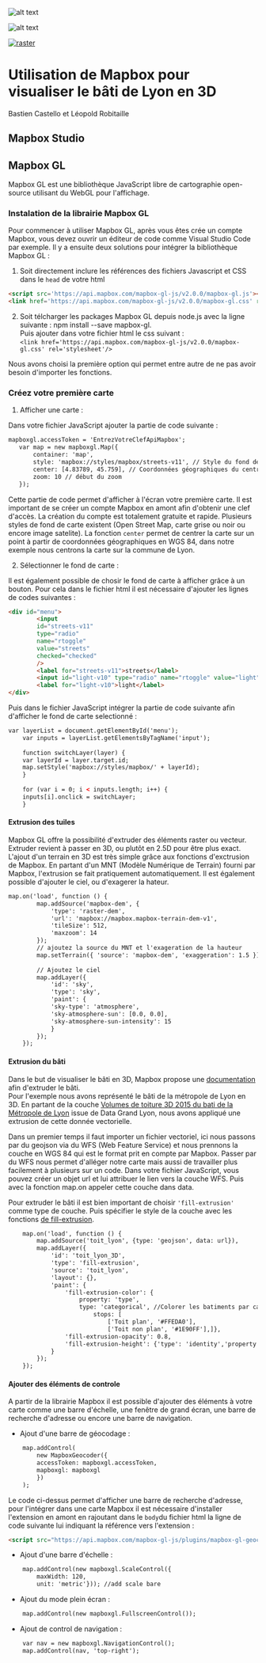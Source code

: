 ![alt text](https://raw.githubusercontent.com/mapbox/mapbox-gl-js-docs/publisher-production/docs/pages/assets/logo.png)

![alt text](https://i.ibb.co/bsC79f0/raster.png)

<a href="https://ibb.co/7nZbm9f"><img src="https://i.ibb.co/bsC79f0/raster.png" alt="raster" border="0"></a>
# Utilisation de Mapbox pour visualiser le bâti de Lyon en 3D
Bastien Castello et Léopold Robitaille

## Mapbox Studio

## Mapbox GL
Mapbox GL est une bibliothèque JavaScript libre de cartographie open-source utilisant du WebGL pour l'affichage.

### Instalation de la librairie Mapbox GL
Pour commencer à utiliser Mapbox GL, après vous êtes crée un compte Mapbox, vous devez ouvrir un éditeur de code comme Visual Studio Code par exemple.
Il y a ensuite deux solutions pour intégrer la bibliothèque Mapbox GL :  
  
  1. Soit directement inclure les références des fichiers Javascript et CSS dans le `head` de votre html
  ```html
<script src='https://api.mapbox.com/mapbox-gl-js/v2.0.0/mapbox-gl.js'></script>   
<link href='https://api.mapbox.com/mapbox-gl-js/v2.0.0/mapbox-gl.css' rel='stylesheet'/>
```
  
  2. Soit télcharger les packages Mapbox GL depuis node.js avec la ligne suivante : npm install --save mapbox-gl.    
    Puis ajouter dans votre fichier html le css suivant :   
    `<link href='https://api.mapbox.com/mapbox-gl-js/v2.0.0/mapbox-gl.css' rel='stylesheet'/>`
    
 Nous avons choisi la première option qui permet entre autre de ne pas avoir besoin d'importer les fonctions.
    
 ### Créez votre première carte 
 
 1. Afficher une carte :  
   
 Dans votre fichier JavaScript ajouter la partie de code suivante :   
 
 ```html
 mapboxgl.accessToken = 'EntrezVotreClefApiMapbox';
    var map = new mapboxgl.Map({
        container: 'map',
        style: 'mapbox://styles/mapbox/streets-v11', // Style du fond de map 
        center: [4.83789, 45.759], // Coordonnées géographiques du centre de la carte en WGS 84 [lng, lat]
        zoom: 10 // début du zoom
    });
```
  
Cette partie de code permet d'afficher à l'écran votre première carte. Il est important de se créer un compte Mapbox en amont afin d'obtenir une clef d'accès. La création du compte est totalement gratuite et rapide. Plusieurs styles de fond de carte existent (Open Street Map, carte grise ou noir ou encore image satelite). La fonction `center` permet de centrer la carte sur un point à partir de coordonnées géographiques en WGS 84, dans notre exemple nous centrons la carte sur la commune de Lyon.

2. Sélectionner le fond de carte : 

Il est également possible de chosir le fond de carte à afficher grâce à un bouton. Pour cela dans le fichier html il est nécessaire d'ajouter les lignes de codes suivantes :  
```html
<div id="menu">
        <input
        id="streets-v11"
        type="radio"
        name="rtoggle"
        value="streets"
        checked="checked"
        />
        <label for="streets-v11">streets</label>
        <input id="light-v10" type="radio" name="rtoggle" value="light" />
        <label for="light-v10">light</label>
</div>
```
Puis dans le fichier JavaScript intégrer la partie de code suivante afin d'afficher le fond de carte selectionné :

```html
var layerList = document.getElementById('menu');
    var inputs = layerList.getElementsByTagName('input');
     
    function switchLayer(layer) {
    var layerId = layer.target.id;
    map.setStyle('mapbox://styles/mapbox/' + layerId);
    }
     
    for (var i = 0; i < inputs.length; i++) {
    inputs[i].onclick = switchLayer;
    }
```

#### Extrusion des tuiles

Mapbox GL offre la possibilité d'extruder des éléments raster ou vecteur. Extruder revient à passer en 3D, ou plutôt en 2.5D pour être plus exact. 
L'ajout d'un terrain en 3D est très simple grâce aux fonctions d'exctrusion de Mapbox. En partant d'un MNT (Modèle Numérique de Terrain) fourni par Mapbox, l'extrusion se fait pratiquement automatiquement. Il est également possible d'ajouter le ciel, ou d'exagerer la hateur. 

```html
map.on('load', function () {
        map.addSource('mapbox-dem', {
            'type': 'raster-dem',
            'url': 'mapbox://mapbox.mapbox-terrain-dem-v1',
            'tileSize': 512,
            'maxzoom': 14
        });
        // ajoutez la source du MNT et l'exageration de la hauteur
        map.setTerrain({ 'source': 'mapbox-dem', 'exaggeration': 1.5 });
         
        // Ajoutez le ciel
        map.addLayer({
            'id': 'sky',
            'type': 'sky',
            'paint': {
            'sky-type': 'atmosphere',
            'sky-atmosphere-sun': [0.0, 0.0],
            'sky-atmosphere-sun-intensity': 15
            }
        });
    });
```
 
 #### Extrusion du bâti

Dans le but de visualiser le bâti en 3D, Mapbox propose une <a href="https://docs.mapbox.com/mapbox-gl-js/example/3d-buildings/">documentation</a> afin d'extruder le bâti.  
Pour l'exemple nous avons représenté le bâti de la métropole de Lyon en 3D. En partant de la couche <a href="https://data.grandlyon.com/jeux-de-donnees/volumes-toiture-3d-2015-bati-metropole-lyon/donnees">Volumes de toiture 3D 2015 du bati de la Métropole de Lyon</a> issue de Data Grand Lyon, nous avons appliqué une extrusion de cette donnée vectorielle.  
   
Dans un premier temps il faut importer un fichier vectoriel, ici nous passons par du geojson via du WFS (Web Feature Service) et nous prennons la couche en WGS 84 qui est le format prit en compte par Mapbox. Passer par du WFS nous permet d'alléger notre carte mais aussi de travailler plus facilement à plusieurs sur un code. Dans votre fichier JavaScript, vous pouvez créer un objet url et lui attribuer le lien vers la couche WFS. Puis avec la fonction map.on appeler cette couche dans data.   

Pour extruder le bâti il est bien important de choisir `'fill-extrusion'` comme type de couche. Puis spécifier le style de la couche avec les fonctions <a href="https://docs.mapbox.com/mapbox-gl-js/style-spec#layers-fill-extrusion">de fill-extrusion</a>.

```html
    map.on('load', function () {
        map.addSource('toit_lyon', {type: 'geojson', data: url}),
        map.addLayer({
            'id': 'toit_lyon_3D',
            'type': 'fill-extrusion',
            'source': 'toit_lyon',
            'layout': {},
            'paint': {
                'fill-extrusion-color': {
                    property: 'type',
                    type: 'categorical', //Colorer les batiments par catégorie en fonction de leur type de toiture
                        stops: [
                            ['Toit plan', '#FFEDA0'],
                            ['Toit non plan', '#1E90FF'],]},
                'fill-extrusion-opacity': 0.8,
                'fill-extrusion-height': {'type': 'identity','property': 'htotale'},
            }
        });
    });
```
#### Ajouter des éléments de controle

A partir de la librairie Mapbox il est possible d'ajouter des éléments à votre carte comme une barre d'échelle, une fenêtre de grand écran, une barre de recherche d'adresse ou encore une barre de navigation.  

* Ajout d'une barre de géocodage :
```html
    map.addControl(
        new MapboxGeocoder({
        accessToken: mapboxgl.accessToken,
        mapboxgl: mapboxgl
        })
    );
```
Le code ci-dessus permet d'afficher une barre de recherche d'adresse, pour l'intégrer dans une carte Mapbox il est nécessaire d'installer l'extension en amont en rajoutant dans le `body`du fichier html la ligne de code suivante lui indiquant la référence vers l'extension : 

```html 
<script src="https://api.mapbox.com/mapbox-gl-js/plugins/mapbox-gl-geocoder/v4.5.1/mapbox-gl-geocoder.min.js"></script>
```
 
* Ajout d'une barre d'échelle : 
```html
    map.addControl(new mapboxgl.ScaleControl({
        maxWidth: 120,
        unit: 'metric'})); //add scale bare 
```

* Ajout du mode plein écran :
```html
    map.addControl(new mapboxgl.FullscreenControl());
```
* Ajout de control de navigation :
```html
    var nav = new mapboxgl.NavigationControl();
    map.addControl(nav, 'top-right');
```


